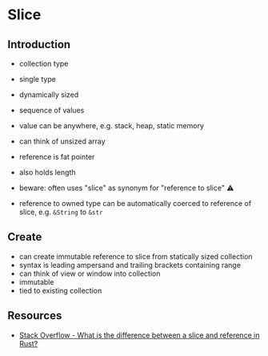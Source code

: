 # Slice



## Introduction

- collection type
- single type
- dynamically sized
- sequence of values
- value can be anywhere, e.g. stack, heap, static memory
- can think of unsized array
- reference is fat pointer
- also holds length
- beware: often uses "slice" as synonym for "reference to slice" ⚠️

- reference to owned type can be automatically coerced to reference of slice, e.g. `&String` to `&str`



## Create

- can create immutable reference to slice from statically sized collection
- syntax is leading ampersand and trailing brackets containing range
- can think of view or window into collection
- immutable
- tied to existing collection



## Resources

- [Stack Overflow - What is the difference between a slice and reference in Rust?](https://stackoverflow.com/a/61151916/2607891)
